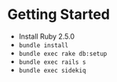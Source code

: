 # Getting Started

- Install Ruby 2.5.0
- `bundle install`
- `bundle exec rake db:setup`
- `bundle exec rails s`
- `bundle exec sidekiq`
